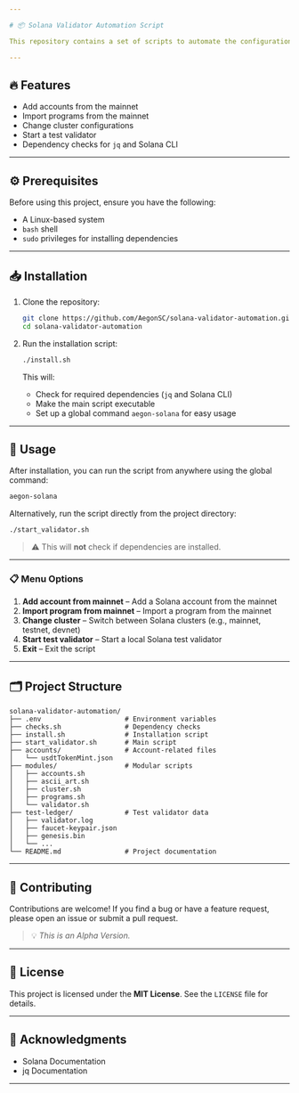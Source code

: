 ```yaml
---

# 📦 Solana Validator Automation Script

This repository contains a set of scripts to automate the configuration and management of a Solana validator. It simplifies tasks such as adding accounts, importing programs, changing clusters, and starting a test validator.

---
```


## 🔥 Features

- Add accounts from the mainnet  
- Import programs from the mainnet  
- Change cluster configurations  
- Start a test validator  
- Dependency checks for `jq` and Solana CLI

---

## ⚙️ Prerequisites

Before using this project, ensure you have the following:

- A Linux-based system  
- `bash` shell  
- `sudo` privileges for installing dependencies

---

## 📥 Installation

1. Clone the repository:

   ```bash
   git clone https://github.com/AegonSC/solana-validator-automation.git
   cd solana-validator-automation
   ```

2. Run the installation script:

   ```bash
   ./install.sh
   ```

   This will:
   - Check for required dependencies (`jq` and Solana CLI)
   - Make the main script executable
   - Set up a global command `aegon-solana` for easy usage

---

## 🚀 Usage

After installation, you can run the script from anywhere using the global command:

```bash
aegon-solana
```

Alternatively, run the script directly from the project directory:

```bash
./start_validator.sh
```

> ⚠️ This will **not** check if dependencies are installed.

---

### 📋 Menu Options

1. **Add account from mainnet** – Add a Solana account from the mainnet  
2. **Import program from mainnet** – Import a program from the mainnet  
3. **Change cluster** – Switch between Solana clusters (e.g., mainnet, testnet, devnet)  
4. **Start test validator** – Start a local Solana test validator  
5. **Exit** – Exit the script

---

## 🗂 Project Structure

```
solana-validator-automation/
├── .env                     # Environment variables
├── checks.sh                # Dependency checks
├── install.sh               # Installation script
├── start_validator.sh       # Main script
├── accounts/                # Account-related files
│   └── usdtTokenMint.json
├── modules/                 # Modular scripts
│   ├── accounts.sh
│   ├── ascii_art.sh
│   ├── cluster.sh
│   ├── programs.sh
│   └── validator.sh
├── test-ledger/             # Test validator data
│   ├── validator.log
│   ├── faucet-keypair.json
│   ├── genesis.bin
│   └── ...
└── README.md                # Project documentation
```

---

## 🤝 Contributing

Contributions are welcome! If you find a bug or have a feature request, please open an issue or submit a pull request.  
> 💡 *This is an Alpha Version.*

---

## 📄 License

This project is licensed under the **MIT License**. See the `LICENSE` file for details.

---

## 🙌 Acknowledgments

- Solana Documentation  
- jq Documentation

---
